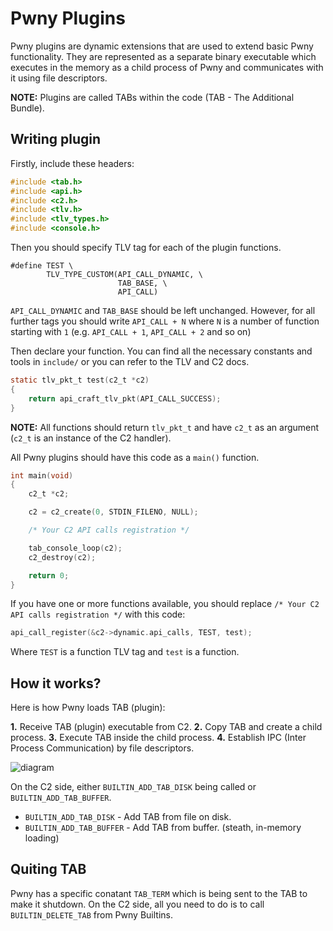 # Pwny Plugins

Pwny plugins are dynamic extensions that are used to extend basic Pwny functionality. They are represented as a separate binary executable which executes in the memory as a child process of Pwny and communicates with it using file descriptors.

**NOTE:** Plugins are called TABs within the code (TAB - The Additional Bundle).

## Writing plugin

Firstly, include these headers:

```c
#include <tab.h>
#include <api.h>
#include <c2.h>
#include <tlv.h>
#include <tlv_types.h>
#include <console.h>
```

Then you should specify TLV tag for each of the plugin functions.

```
#define TEST \
        TLV_TYPE_CUSTOM(API_CALL_DYNAMIC, \
                        TAB_BASE, \
                        API_CALL)
```

`API_CALL_DYNAMIC` and `TAB_BASE` should be left unchanged. However, for all further tags you should write `API_CALL + N` where `N` is a number of function starting with `1` (e.g. `API_CALL + 1`, `API_CALL + 2` and so on)

Then declare your function. You can find all the necessary constants and tools in `include/` or you can refer to the TLV and C2 docs.

```c
static tlv_pkt_t test(c2_t *c2)
{
    return api_craft_tlv_pkt(API_CALL_SUCCESS);
}
```

**NOTE:** All functions should return `tlv_pkt_t` and have `c2_t` as an argument (`c2_t` is an instance of the C2 handler).

All Pwny plugins should have this code as a `main()` function.

```c
int main(void)
{
    c2_t *c2;

    c2 = c2_create(0, STDIN_FILENO, NULL);

    /* Your C2 API calls registration */

    tab_console_loop(c2);
    c2_destroy(c2);

    return 0;
}
```

If you have one or more functions available, you should replace `/* Your C2 API calls registration */` with this code:

```c
api_call_register(&c2->dynamic.api_calls, TEST, test);
```

Where `TEST` is a function TLV tag and `test` is a function.

## How it works?

Here is how Pwny loads TAB (plugin):

**1.** Receive TAB (plugin) executable from C2.
**2.** Copy TAB and create a child process.
**3.** Execute TAB inside the child process.
**4.** Establish IPC (Inter Process Communication) by file descriptors.

![diagram](https://github.com/EntySec/Pwny/tree/main/docs/tabs.png)

On the C2 side, either `BUILTIN_ADD_TAB_DISK` being called or `BUILTIN_ADD_TAB_BUFFER`.

* `BUILTIN_ADD_TAB_DISK` - Add TAB from file on disk.
* `BUILTIN_ADD_TAB_BUFFER` - Add TAB from buffer. (steath, in-memory loading)

## Quiting TAB

Pwny has a specific conatant `TAB_TERM` which is being sent to the TAB to make it shutdown. On the C2 side, all you need to do is to call `BUILTIN_DELETE_TAB` from Pwny Builtins.
